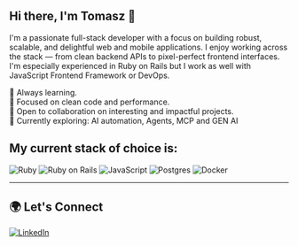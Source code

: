 ## Hi there, I'm Tomasz 👋

I'm a passionate full-stack developer with a focus on building robust, scalable, and delightful web and mobile applications. I enjoy working across the stack — from clean backend APIs to pixel-perfect frontend interfaces. I'm especially experienced in Ruby on Rails but I work as well with JavaScript Frontend Framework or DevOps.

🧠 Always learning.  
🚀 Focused on clean code and performance.  
🤝 Open to collaboration on interesting and impactful projects.  
🎯 Currently exploring: AI automation, Agents, MCP and GEN AI

## My current stack of choice is:

<img alt="Ruby" src="https://img.shields.io/badge/ruby-%23DD0031.svg?&style=for-the-badge&logo=ruby&logoColor=white"/>
<img alt="Ruby on Rails" src="https://img.shields.io/badge/rails-%23CC0000.svg?style=for-the-badge&logo=ruby-on-rails&logoColor=white"/>
<img alt="JavaScript" src="https://img.shields.io/badge/javascript-%23323330.svg?&style=for-the-badge&logo=javascript&logoColor=%23F7DF1E"/>
<img alt="Postgres" src="https://img.shields.io/badge/postgres-%23316192.svg?&style=for-the-badge&logo=postgresql&logoColor=white"/>
<img alt="Docker" src="https://img.shields.io/badge/docker-%230db7ed.svg?style=for-the-badge&logo=docker&logoColor=white"/>

---

## 🌍 Let's Connect

[![LinkedIn](https://img.shields.io/badge/LinkedIn-Tomasz%20L-%230077B5.svg?&style=for-the-badge&logo=linkedin&logoColor=white)](https://www.linkedin.com/in/tomasz-l-7982a117/)
